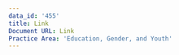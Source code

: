 ```yaml
---
data_id: '455'
title: Link
Document URL: Link
Practice Area: 'Education, Gender, and Youth'
---
```

